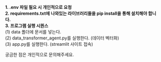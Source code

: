 <b>1. .env 파일 필요 시 개인적으로 요청</b><br>
<b>2. requirements.txt에 나와있는 라이브러리들을 pip install을 통해 설치해야 합니다.</b><br>
<b>3. 프로그램 실행 시퀀스</b><br>
(1) data 폴더에 문서를 넣는다.<br>
(2) data_transformer_agent.py를 실행한다. (데이터 벡터화)<br>
(3) app.py를 실행한다. (streamlit 사이트 접속)<br>

궁금한 점은 개인적으로 문의해주세요.
